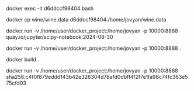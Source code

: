 docker exec -it d6ddccf98404 bash

docker cp wine/wine.data d6ddccf98404:/home/jovyan/wine.data

docker run -v /home/user/docker_project:/home/jovyan -p 10000:8888 quay.io/jupyter/scipy-notebook:2024-08-30

docker run -v /home/user/docker_project:/home/jovyan -p 10000:8888 .

docker build .

docker run -v /home/user/docker_project:/home/jovyan -p 10000:8888 sha256:c4f0f879eddd143b42e326304d78afd0dbff4f2f7e1fa98c74fc363e575cfd03